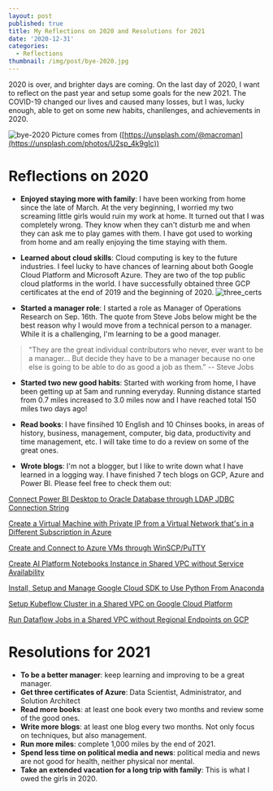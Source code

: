 ```yaml
---
layout: post
published: true
title: My Reflections on 2020 and Resolutions for 2021
date: '2020-12-31'
categories:
  - Reflections
thumbnail: /img/post/bye-2020.jpg
---
```

2020 is over, and brighter days are coming. On the last day of 2020, I want to reflect on the past year and setup some goals for the new 2021. The COVID-19 changed our lives and caused many losses, but I was, lucky enough, able to get on some new habits, chanllenges, and achievements in 2020.

<!--more-->

![bye-2020]({{site.baseurl}}/img/post/bye-2020.jpg)
Picture comes from ([https://unsplash.com/@macroman](https://unsplash.com/photos/U2sp_4k9gIc))

# Reflections on 2020

- **Enjoyed staying more with family**: I have been working from home since the late of March. At the very beginning, I worried my two screaming little girls would ruin my work at home. It turned out that I was completely wrong. They know when they can't disturb me and when they can ask me to play games with them. I have got used to working from home and am really enjoying the time staying with them.

- **Learned about cloud skills**: Cloud computing is key to the future industries. I feel lucky to have chances of learning about both Google Cloud Platform and Microsoft Azure. They are two of the top public cloud platforms in the world. I have successfully obtained three GCP certificates at the end of 2019 and the beginning of 2020.
![three_certs]({{site.baseurl}}/img/post/ThreeCerts.JPG)

- **Started a manager role**: I started a role as Manager of Operations Research on Sep. 16th. The quote from Steve Jobs below might be the best reason why I would move from a technical person to a manager. While it is a challenging, I'm learning to be a good manager.

> "They are the great individual contributors who never, ever want to be a manager... But decide they have to be a manager because no one else is going to be able to do as good a job as them." -- Steve Jobs

- **Started two new good habits**: Started with working from home, I have been getting up at 5am and running everyday. Running distance started from 0.7 miles increased to 3.0 miles now and I have reached total 150 miles two days ago! 

- **Read books**: I have finsihed 10 English and 10 Chinses books, in areas of history, business, management, computer, big data, productivity and time management, etc. I will take time to do a review on some of the great ones.

- **Wrote blogs**: I'm not a blogger, but I like to write down what I have learned in a logging way. I have finished 7 tech blogs on GCP, Azure and Power BI. Please feel free to check them out:

[Connect Power BI Desktop to Oracle Database through LDAP JDBC Connection String](https://leifengblog.net/blog/connect-power-bi-desktop-to-oracle-database-through-ldap-jdbc-connection-string/)

[Create a Virtual Machine with Private IP from a Virtual Network that's in a Different Subscription in Azure](https://leifengblog.net/blog/create-a-virtual-machine-with-private-ip-from-a-virtual-network/)

[Create and Connect to Azure VMs through WinSCP/PuTTY](https://leifengblog.net/blog/create-and-connect-to-azure-vm-under-company-proxy/)

[Create AI Platform Notebooks Instance in Shared VPC without Service Availability](https://leifengblog.net/blog/create-ai-platform-notebooks-instance-in-shared-vpc-without-service-availability/)

[Install, Setup and Manage Google Cloud SDK to Use Python From Anaconda](https://leifengblog.net/blog/Installing-Google-Cloud-SDK-to-Use-Python-from-Anaconda/)

[Setup Kubeflow Cluster in a Shared VPC on Google Cloud Platform](https://leifengblog.net/blog/setup-kubeflow-cluster-in-shared-vpc-on-google-cloud-platform/)

[Run Dataflow Jobs in a Shared VPC without Regional Endpoints on GCP](https://leifengblog.net/blog/run-dataflow-jobs-in-a-shared-vpc-on-gcp/)

# Resolutions for 2021

- **To be a better manager**: keep learning and improving to be a great manager.
- **Get three certificates of Azure**: Data Scientist, Administrator, and Solution Architect
- **Read more books**: at least one book every two months and review some of the good ones.
- **Write more blogs**: at least one blog every two months. Not only focus on techniques, but also management. 
- **Run more miles**: complete 1,000 miles by the end of 2021. 
- **Spend less time on political media and news**: political media and news are not good for health, neither physical nor mental.
- **Take an extended vacation for a long trip with family**: This is what I owed the girls in 2020.
